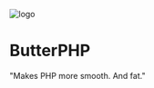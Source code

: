 ![logo](https://github.com/Phisherman/ButterPHP/blob/dev/logo/logo.png)
# ButterPHP
"Makes PHP more smooth. And fat."
